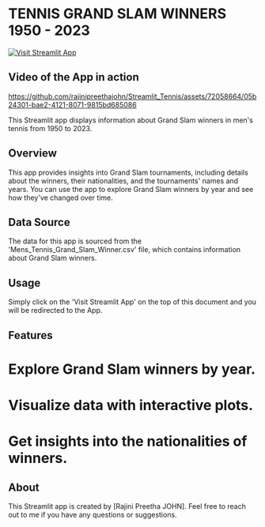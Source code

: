 # TENNIS GRAND SLAM WINNERS 1950 - 2023

[![Visit Streamlit App](https://static.streamlit.io/badges/streamlit_badge_black_white.svg)](https://tennisgrandslamwinners.streamlit.app/)

## Video of the App in action
https://github.com/rajinipreethajohn/Streamlit_Tennis/assets/72058664/05b24301-bae2-4121-8071-9815bd685086



This Streamlit app displays information about Grand Slam winners in men's tennis from 1950 to 2023.

## Overview

This app provides insights into Grand Slam tournaments, including details about the winners, their nationalities, and the tournaments' names and years. You can use the app to explore Grand Slam winners by year and see how they've changed over time.

## Data Source

The data for this app is sourced from the 'Mens_Tennis_Grand_Slam_Winner.csv' file, which contains information about Grand Slam winners.

## Usage
Simply click on the 'Visit Streamlit App' on the top of this document and you will be redirected to the App.

## Features

# Explore Grand Slam winners by year.
# Visualize data with interactive plots.
# Get insights into the nationalities of winners.

## About

This Streamlit app is created by [Rajini Preetha JOHN]. Feel free to reach out to me if you have any questions or suggestions.
